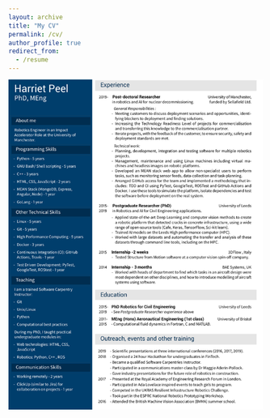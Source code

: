 ```yaml
---
layout: archive
title: "My CV"
permalink: /cv/
author_profile: true
redirect_from:
  - /resume
---
```


<!-- <div>
<iframe class=".page__iframe" src="HarrietPeel_CV.html" seamless></iframe>
</div> -->

![cv](_pages/HarrietCV.jpg)

<!-- <div id="includedContent"></div> -->
<!--
Name: **Harriet Peel**

# Current Employment

University of Manchester March 2019 - present
Postdoctoral Researcher, Robotics for Extreme Environments Group.

I am working with Sellafield Ltd, Britain's first commercial nuclear power station, to develop robotic platforms that can be used on-site for monitoring of legacy facilities. I am taking a low TRL project to a high TRL, and working to enhance existing capabilities and provide further features. In 2019 I deployed a version of this platform for indoor monitoring of a legacy facility on the Sellafield site. I am also guiding the commercialisation of the robotic platform, alongside Nuvia Ltd.

Throughout the project, I have been working closely with our customers at Sellafield Ltd to ensure delivery of the robotic platform, and I have recently been involved in a workshop to guide the adoption of robotic platforms more widely on site.

# Technical Skills

- I am proficient in the use of Linux, Bash, Python, MATLAB, C++ and git
  source control.

- Using the Robot Operating System (ROS) to implement autonomous
  navigation solutions in outdoor inspection environment and Gazebo
  for simulating outdoor environments.

- Integration of open-source and existing algorithms on a robotic platform, including
  state-machine methods to allow mission planning and more complex robot behaviours.

- Use of AngularJS and other web technologies to create a user-interface to communicate
  with ROS, allowing the control of the robotic platform from non-Linux devices.

- Applied machine Learning / AI using Caffe, Tensorflow, Scikit-Learn.

- Use of Docker and Singularity to create containers to create repeatable
  instances of my work that could also be ported to a remote computer, such as the
  High performance computing on the Leeds ARC3 system, which I used to train
  Deep-Learning models for the detection of cracks in images of roads and pavements.

- Building hardware, electronics and programming robots for use in
  difficult outdoor environments.

- Worked with different platforms including the ClearPath Jackal, Husky and AnyBotics
  Anymal legged robot.

- Implementation of different technologies and sensors including:
  stereo cameras, LiDARs (2D and 3D) on different robotic platforms.

I am also a trained member of the Software Carpentries and run workshops
to help others use tools such as Python, Unix and git to increase the
repeatability of their scientific outputs.

# Education

University of Leeds UK
PhD - Robots for bridge bearing inspection September 2015 - March 2019

- Supervisors: Professor Anthony G. Cohn, Dr Raul Fuentes.
- Part of the self-repairing cities project (http://selfrepairingcities.com/)
- Funded by ESPRC and the University of Leeds.
- My PhD focused on the development and operation of autonomous robots for
  inspection of bridges. Deep learning and AI for visual inspection tasks, including
  segmentation of cracks in images of concrete.

University of Bristol UK
MEng (Hons) Aeronautical Engineering (1st class) 2011-2015

- Final year project: Efficient implementation of computational fluid dynamics for modelling vortices around aircraft wing tips.
- Relevant modules: Satellite mechanics and space, robot dynamics, aerodynamics, UAV system design, energy generation for 21st century.

# Internship

**BAE Systems (Internship), 2014:** A three month internship including
work for the heads of discipline in Aerodynamics, Aircraft Structures,
Aircraft Systems and Research disciplines. My roles included
interviewing heads of department to find which tasks in an aircraft
design were most dependent on other disciplines to allow better
modelling of aircraft systems.

# Competitions and Summer Schools

**Resilient Infrastructure Robotics Challenge 2017:** Team competition
addressing the inspection, repair and maintenance of critical
infrastructure and our solution to automation of vehicles in
construction sites. Our solution used a computer vision system on-board
a drone to monitor, track and direct small-scale construction vehicles
and was featured on the BBC documentary 'Invented in the North'.

**ESPRC National Intelligent Robotics Prototyping Workshop, 2016**: As
part of a team at this workshop I built a robot for detecting and
carrying objects to a user. During this workshop, I was featured in a
video that was published by the University of Leeds.

**Summer School, 2016**: I attended the British Machine Vision
Association (BVMA) summer school in 2016 on computer vision, machine
learning, AI and its applications.

**Communications Training** I was selected to attend a scientific
communications masterclass led by Dr Maggie Aderin-Pollock.

# Public Speaking and Scientific Outreach

- **Industry Outreach:** I presented at SPRINT robotics conference in 2019.
  During my PhD I also resented a stall at Digital Construction
  Week 2017 and Eco-build 2018 at the ExceL Arena, London for public
  and special interest groups to inform and educate about the role of
  robotics in the construction sector.

- **Event Organisation:** I organised a 24 hour Hackathon in Financial
  Technology at the University of Leeds with industry partners
  (including PWC and YBS).

- I organised an academic conference to celebrate the Robotics research
  carried out at the University of Leeds.

- **Scientific Speaking:** I presented work at the Royal Academy of
  Engineering Research Forum in London, 2017.

- I presented my work on navigation for bridge inspection robots at two
  international conferences.

- **Scientific Outreach:** I participated in events for school
  children including events to teach school girls to program and
  general school robotics events.

# Selected Publications

- H. Peel, A. G. Cohn, S.Luo and R. Fuentes, Localisation of a Mobile
  Robot for Bridge Bearing Inspection, July 2017, Automation in
  Construction.

- H. Peel, A. G. Cohn, S.Luo and R. Fuentes, An Improved Robot for
  Bridge Inspection, Pages 663-670, 2017 Proceedings of the 34$^{th}$
  International Symposium on Automation and Robotics in Construction,
  Taipei, Taiwan.

- Pauly, L,; H. Peel, S. Luo, D. Hogg and R. Fuentes, Deeper Networks
  for Pavement Crack Detection, Pages 479-485, 2017 Proceedings of the
  34$^{th}$ International Symposium on Automation and Robotics in
  Construction, Taipei, Taiwan.

- Hall, J. Rendall, TCS Allen, CB & Peel, H (2015). A multi-physics
  computational model of fuel sloshing effects on aeroelastic
  behaviour. _Journal of Fluids and Structures_ 56. pp. 11-32.
  -->
